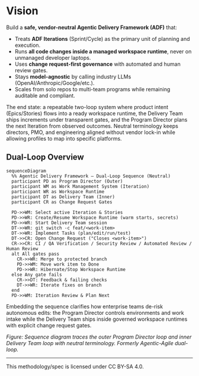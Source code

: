 # Vision

Build a **safe, vendor-neutral Agentic Delivery Framework (ADF)** that:
- Treats **ADF Iterations** (Sprint/Cycle) as the primary unit of planning and execution.
- Runs **all code changes inside a managed workspace runtime**, never on unmanaged developer laptops.
- Uses **change request-first governance** with automated and human review gates.
- Stays **model-agnostic** by calling industry LLMs (OpenAI/Anthropic/Google/etc.).
- Scales from solo repos to multi-team programs while remaining auditable and compliant.

The end state: a repeatable two-loop system where product intent (Epics/Stories) flows into a ready workspace runtime, the Delivery Team ships increments under transparent gates, and the Program Director plans the next Iteration from observed outcomes. Neutral terminology keeps directors, PMO, and engineering aligned without vendor lock-in while allowing profiles to map into specific platforms.

## Dual-Loop Overview
```mermaid
sequenceDiagram
  %% Agentic Delivery Framework — Dual-Loop Sequence (Neutral)
  participant PD as Program Director (Outer)
  participant WM as Work Management System (Iteration)
  participant WR as Workspace Runtime
  participant DT as Delivery Team (Inner)
  participant CR as Change Request Gates

  PD->>WM: Select active Iteration & Stories
  PD->>WR: Create/Resume Workspace Runtime (warm starts, secrets)
  PD->>WR: Start Delivery Team session
  DT->>WR: git switch -c feat/<work-item>
  DT->>WR: Implement Tasks (plan/edit/run/test)
  DT->>CR: Open Change Request ("Closes <work-item>")
  CR->>CR: CI / QA Verification / Security Review / Automated Review / Human Review
  alt All gates pass
    CR->>WR: Merge to protected branch
    PD->>WM: Move work item to Done
    PD->>WR: Hibernate/Stop Workspace Runtime
  else Any gate fails
    CR->>DT: Feedback & failing checks
    DT->>WR: Iterate fixes on branch
  end
  PD->>WM: Iteration Review & Plan Next
```

Embedding the sequence clarifies how enterprise teams de-risk autonomous edits: the Program Director controls environments and work intake while the Delivery Team ships inside governed workspace runtimes with explicit change request gates.

_Figure: Sequence diagram traces the outer Program Director loop and inner Delivery Team loop with neutral terminology. Formerly Agentic-Agile dual-loop._

---

This methodology/spec is licensed under CC BY-SA 4.0.
